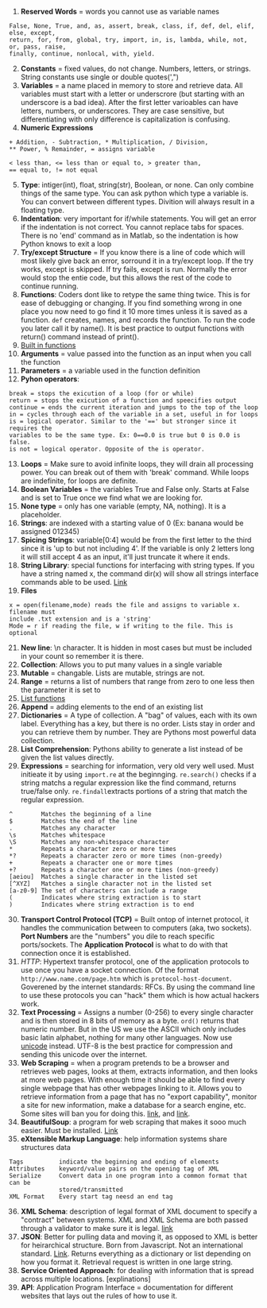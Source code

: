 1. **Reserved Words** = words you cannot use as variable names
```
False, None, True, and, as, assert, break, class, if, def, del, elif, else, except, 
return, for, from, global, try, import, in, is, lambda, while, not, or, pass, raise, 
finally, continue, nonlocal, with, yield.
```
2. **Constants** = fixed values, do not change. Numbers, letters, or strings. String constants use single or double quotes(',")
3. **Variables** = a name placed in memory to store and retrieve data. All variables must start with a letter or underscrore (but starting with an underscore is a bad idea). After the first letter varioables can have letters, numbers, or underscores. They are case sensitive, but differentiating with only difference is capitalization is confusing. 
4. **Numeric Expressions**
```
+ Addition, - Subtraction, * Multiplication, / Division, 
** Power, % Remainder, = assigns variable
```
```
< less than, <= less than or equal to, > greater than, 
== equal to, != not equal
```
5. **Type**: intiger(int), float, string(str), Boolean, or none. Can only combine things of the same type. You can ask python which type a variable is. You can convert between different types. Divition will always result in a floating type. 
6. **Indentation**: very important for if/while statements. You will get an error if the indentation is not correct. You cannot replace tabs for spaces. There is no 'end' command as in Matlab, so the indentation is how Python knows to exit a loop
7. **Try/except Structure** = If you know there is a line of code which will most likely give back an error, sorround it in a try/except loop. If the try works, except is skipped. If try fails, except is run. Normally the error would stop the entie code, but this allows the rest of the code to continue running. 
8. **Functions**: Coders dont like to retype the same thing twice. This is for ease of debugging or changing. If you find something wrong in one place you now need to go find it 10 more times unless it is saved as a function. `def` creates, names, and records the function. To run the code you later call it by name(). It is best practice to output functions with return() command instead of print().
9. [Built in functions](https://docs.python.org/3/library/functions.html)
10. **Arguments** = value passed into the function as an input when you call the function
11. **Parameters** = a variable used in the function definition
12. **Pyhon operators**: 
```
break = stops the exicution of a loop (for or while)
return = stops the exicution of a function and speecifies output
continue = ends the current iteration and jumps to the top of the loop
in = cycles through each of the variable in a set, useful in for loops
is = logical operator. Similar to the '==' but stronger since it requires the 
variables to be the same type. Ex: 0==0.0 is true but 0 is 0.0 is false.
is not = logical operator. Opposite of the is operator.
```
13. **Loops** = Make sure to avoid infinite loops, they will drain all processing power. You can break out of them with 'break' command. While loops are indefinite, for loops are definite.
14. **Boolean Variables** = the variables True and False only. Starts at False and is set to True once we find what we are looking for.
15. **None type** = only has one variable (empty, NA, nothing). It is a placeholder.
16. **Strings**: are indexed with a starting value of 0 (Ex: banana would be assigned 012345)
17. **Spicing Strings**: variable[0:4] would be from the first letter to the third since it is 'up to but not including 4'. If the variable is only 2 letters long it will still accept 4 as an input, it'll just truncate it where it ends. 
18. **String Library**: special functions for interfacing with string types. If you have a string named x, the command dir(x) will show all strings interface commands able to be used. [Link](https://docs.python.org/3/library/stdtypes.html#string-methods)
19. **Files** 
```
x = open(filename,mode) reads the file and assigns to variable x. filename must 
include .txt extension and is a 'string'
Mode = r if reading the file, w if writing to the file. This is optional
```
21. **New line**: \n character. It is hidden in most cases but must be included in your count so remember it is there. 
22. **Collection**: Allows you to put many values in a single variable
23. **Mutable** = changable. Lists are mutable, strings are not. 
24. **Range** = returns a list of numbers that range from zero to one less then the parameter it is set to 
25. [List functions](http://docs.python.org/tutorial/datastructures.html)
26. **Append** = adding elements to the end of an existing list 
27. **Dictionaries** = A type of collection. A "bag" of values, each with its own label. Everything has a key, but there is no order. Lists stay in order and you can retrieve them by number. They are Pythons most powerful data collection. 
28. **List Comprehension**: Pythons ability to generate a list instead of be given the list values directly. 
29. **Expressions** = searching for information, very old very well used. Must initieate it by using `import.re` at the beginnging. `re.search()` checks if a string matchs a regular expression like the find command, returns true/false only. `re.findall`extracts portions of a string that match the regular expression.
```
^        Matches the beginning of a line
$        Matches the end of the line
.        Matches any character
\s       Matches whitespace
\S       Matches any non-whitespace character
*        Repeats a character zero or more times
*?       Repeats a character zero or more times (non-greedy)
+        Repeats a character one or more times
+?       Repeats a character one or more times (non-greedy)
[aeiou]  Matches a single character in the listed set
[^XYZ]   Matches a single character not in the listed set
[a-z0-9] The set of characters can include a range
(        Indicates where string extraction is to start
)        Indicates where string extraction is to end
```
30. **Transport Control Protocol (TCP)** = Built ontop of internet protocol, it handles the communication between to computers (aka, two sockets). **Port Numbers** are the "numbers" you dile to reach specific ports/sockets. The **Application Protocol** is what to do with that connection once it is established. 
31. *HTTP*: Hypertext transfer protocol, one of the application protocols to use once you have a socket connection. Of the format `http://www.name.com/page.htm` which is `protocol-host-document`. Goverened by the internet standards: RFCs. By using the command line to use these protocols you can "hack" them which is how actual hackers work.
32. **Text Processing** = Assigns a number (0-256) to every single character and is then stored in 8 bits of memory as a byte. `ord()` returns that numeric number. But in the US we use the ASCII which only includes basic latin alphabet, nothing for many other languages. Now use [unicode](http://unicode.org/charts) instead. UTF-8 is the best practice for compression and sending this unicode over the internet. 
33. **Web Scraping** = when a program pretends to be a browser and retrieves web pages, looks at them, extracts information, and then looks at more web pages. With enough time it should be able to find every single webpage that has other webpages linking to it. Allows you to retrieve information from a page that has no "export capability", monitor a site for new information, make a database for a search engine, etc. Some sites will ban you for doing this. [link](http://en.wikipedia.org/wiki/Web_scraping), and [link](http://en.wikipedia.org/wiki/Web_crawler). 
34. **BeautifulSoup**: a program for web scraping that makes it sooo much easier. Must be installed. [Link](https://www.crummy.com/software/BeautifulSoup/)
35. **eXtensible Markup Language**: help information systems share structures data
```
Tags          indicate the beginning and ending of elements
Attributes    keyword/value pairs on the opening tag of XML
Serialize     Convert data in one program into a common format that can be 
              stored/transmitted
XML Format    Every start tag neesd an end tag
```
36. **XML Schema**: description of legal format of XML document to specify a "contract" between systems. XML and XML Schema are both passed through a validator to make sure it is legal. [link](http://en.wikipedia.org/wiki/Xml_schema)
37. **JSON**: Better for pulling data and moving it, as opposed to XML is better for heirarchical structure. Born from Javascript. Not an international standard. [Link](https://www.json.org/json-en.html). Returns everything as a dictionary or list depending on how you format it. Retrieval request is written in one large string. 
38. **Service Oriented Approach**: for dealing with information that is spread across multiple locations. [explinations]
39. **API**: Application Program Interface = documentation for different websites that lays out the rules of how to use it. 
